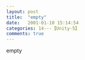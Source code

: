 ```yaml
---
layout: post
title:  "empty"
date:   2001-01-10 15:14:54
categories: 14---【Unity-5】
comments: true
---
```

empty
